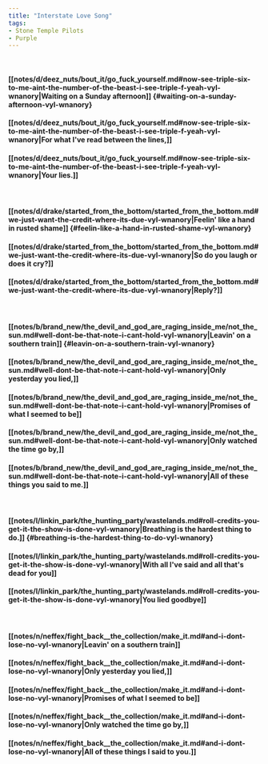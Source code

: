 ```yaml
---
title: "Interstate Love Song"
tags:
- Stone Temple Pilots
- Purple
---
```

&nbsp;
#### [[notes/d/deez_nuts/bout_it/go_fuck_yourself.md#now-see-triple-six-to-me-aint-the-number-of-the-beast-i-see-triple-f-yeah-vyl-wnanory|Waiting on a Sunday afternoon]] {#waiting-on-a-sunday-afternoon-vyl-wnanory}
#### [[notes/d/deez_nuts/bout_it/go_fuck_yourself.md#now-see-triple-six-to-me-aint-the-number-of-the-beast-i-see-triple-f-yeah-vyl-wnanory|For what I've read between the lines,]]
#### [[notes/d/deez_nuts/bout_it/go_fuck_yourself.md#now-see-triple-six-to-me-aint-the-number-of-the-beast-i-see-triple-f-yeah-vyl-wnanory|Your lies.]]
&nbsp;
#### [[notes/d/drake/started_from_the_bottom/started_from_the_bottom.md#we-just-want-the-credit-where-its-due-vyl-wnanory|Feelin' like a hand in rusted shame]] {#feelin-like-a-hand-in-rusted-shame-vyl-wnanory}
#### [[notes/d/drake/started_from_the_bottom/started_from_the_bottom.md#we-just-want-the-credit-where-its-due-vyl-wnanory|So do you laugh or does it cry?]]
#### [[notes/d/drake/started_from_the_bottom/started_from_the_bottom.md#we-just-want-the-credit-where-its-due-vyl-wnanory|Reply?]]
&nbsp;
#### [[notes/b/brand_new/the_devil_and_god_are_raging_inside_me/not_the_sun.md#well-dont-be-that-note-i-cant-hold-vyl-wnanory|Leavin' on a southern train]] {#leavin-on-a-southern-train-vyl-wnanory}
#### [[notes/b/brand_new/the_devil_and_god_are_raging_inside_me/not_the_sun.md#well-dont-be-that-note-i-cant-hold-vyl-wnanory|Only yesterday you lied,]]
#### [[notes/b/brand_new/the_devil_and_god_are_raging_inside_me/not_the_sun.md#well-dont-be-that-note-i-cant-hold-vyl-wnanory|Promises of what I seemed to be]]
#### [[notes/b/brand_new/the_devil_and_god_are_raging_inside_me/not_the_sun.md#well-dont-be-that-note-i-cant-hold-vyl-wnanory|Only watched the time go by,]]
#### [[notes/b/brand_new/the_devil_and_god_are_raging_inside_me/not_the_sun.md#well-dont-be-that-note-i-cant-hold-vyl-wnanory|All of these things you said to me.]]
&nbsp;
#### [[notes/l/linkin_park/the_hunting_party/wastelands.md#roll-credits-you-get-it-the-show-is-done-vyl-wnanory|Breathing is the hardest thing to do.]] {#breathing-is-the-hardest-thing-to-do-vyl-wnanory}
#### [[notes/l/linkin_park/the_hunting_party/wastelands.md#roll-credits-you-get-it-the-show-is-done-vyl-wnanory|With all I've said and all that's dead for you]]
#### [[notes/l/linkin_park/the_hunting_party/wastelands.md#roll-credits-you-get-it-the-show-is-done-vyl-wnanory|You lied   goodbye]]
&nbsp;
#### [[notes/n/neffex/fight_back__the_collection/make_it.md#and-i-dont-lose-no-vyl-wnanory|Leavin' on a southern train]]
#### [[notes/n/neffex/fight_back__the_collection/make_it.md#and-i-dont-lose-no-vyl-wnanory|Only yesterday you lied,]]
#### [[notes/n/neffex/fight_back__the_collection/make_it.md#and-i-dont-lose-no-vyl-wnanory|Promises of what I seemed to be]]
#### [[notes/n/neffex/fight_back__the_collection/make_it.md#and-i-dont-lose-no-vyl-wnanory|Only watched the time go by,]]
#### [[notes/n/neffex/fight_back__the_collection/make_it.md#and-i-dont-lose-no-vyl-wnanory|All of these things I said to you.]]
